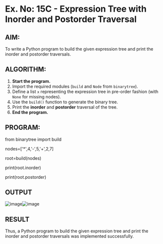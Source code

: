 # Ex. No: 15C - Expression Tree with Inorder and Postorder Traversal

## AIM:
To write a Python program to build the given expression tree and print the inorder and postorder traversals.

## ALGORITHM:

1. **Start the program.**
2. Import the required modules (`build` and `Node` from `binarytree`).
3. Define a list `x` representing the expression tree in pre-order fashion (with `None` for missing nodes).
4. Use the `build()` function to generate the binary tree.
5. Print the **inorder** and **postorder** traversal of the tree.
6. **End the program.**

## PROGRAM:
from binarytree import build

nodes=['*',4,'-',5,'+',2,7]

root=build(nodes)

print(root.inorder)

print(root.postorder)

## OUTPUT
![image](https://github.com/user-attachments/assets/b64a2fc2-3256-47a0-8dd5-e7aa1ab83129)![image](https://github.com/user-attachments/assets/4c9f0d95-eb92-4183-a02e-449221c9dd78)

## RESULT
Thus, a Python program to build the given expression tree and print the inorder and postorder traversals was implemented successfully.

